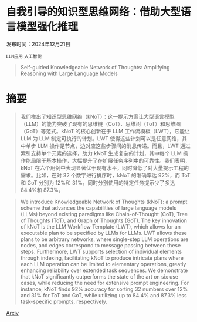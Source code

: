 # 自我引导的知识型思维网络：借助大型语言模型强化推理

发布时间：2024年12月21日

`LLM应用` `人工智能`

> Self-guided Knowledgeable Network of Thoughts: Amplifying Reasoning with Large Language Models

# 摘要

> 我们推出了知识型思维网络（kNoT）：这一提示方案让大型语言模型（LLM）的能力突破了现有的思维链（CoT）、思维树（ToT）和思维图（GoT）等范式。kNoT 的核心创新在于 LLM 工作流模板（LWT），它能让 LLM 为 LLM 制定可执行的计划。LWT 使得这些计划可以是任意网络，其中单步 LLM 操作是节点，边对应这些步骤间的消息传递。而且，LWT 通过索引支持单个元素的选择，助力 kNoT 生成复杂的计划，其中每个 LLM 操作能局限于基本操作，大幅提升了在扩展任务序列中的可靠性。我们表明，kNoT 在六个用例中表现显著优于现有水平，同时降低了对大量提示工程的需求。比如，在对 32 个数字进行排序时，kNoT 的准确率达 92%，而 ToT 和 GoT 分别为 12%和 31%，同时分别使用的特定任务提示少了多达 84.4%和 87.3%。

> We introduce Knowledgeable Network of Thoughts (kNoT): a prompt scheme that advances the capabilities of large language models (LLMs) beyond existing paradigms like Chain-of-Thought (CoT), Tree of Thoughts (ToT), and Graph of Thoughts (GoT). The key innovation of kNoT is the LLM Workflow Template (LWT), which allows for an executable plan to be specified by LLMs for LLMs. LWT allows these plans to be arbitrary networks, where single-step LLM operations are nodes, and edges correspond to message passing between these steps. Furthermore, LWT supports selection of individual elements through indexing, facilitating kNoT to produce intricate plans where each LLM operation can be limited to elementary operations, greatly enhancing reliability over extended task sequences. We demonstrate that kNoT significantly outperforms the state of the art on six use cases, while reducing the need for extensive prompt engineering. For instance, kNoT finds 92% accuracy for sorting 32 numbers over 12% and 31% for ToT and GoT, while utilizing up to 84.4% and 87.3% less task-specific prompts, respectively.

[Arxiv](https://arxiv.org/abs/2412.16533)
